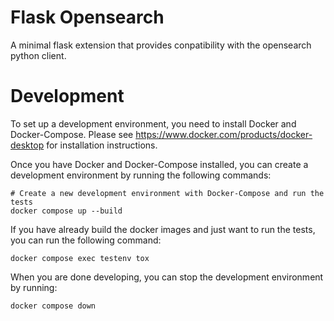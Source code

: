 # Flask Opensearch

A minimal flask extension that provides conpatibility with the opensearch python client.

# Development

To set up a development environment, you need to install Docker and Docker-Compose. Please see https://www.docker.com/products/docker-desktop for installation instructions.

Once you have Docker and Docker-Compose installed, you can create a development environment by running the following commands:

```
# Create a new development environment with Docker-Compose and run the tests
docker compose up --build
```

If you have already build the docker images and just want to run the tests, you can run the following command:

```
docker compose exec testenv tox
```


When you are done developing, you can stop the development environment by running:

```
docker compose down
```